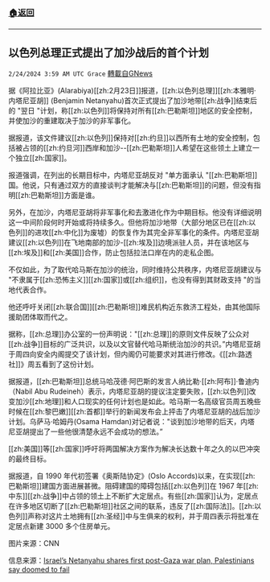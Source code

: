 ###  [:house:返回](README.md)
---


## 以色列总理正式提出了加沙战后的首个计划
`2/24/2024 3:59 AM UTC Grace` [轉載自GNews](https://gnews.org/articles/2337105)

据《阿拉比亚》(Alarabiya)[[zh:2月23日]]报道，[[zh:以色列总理]][[zh:本雅明·内塔尼亚胡]] (Benjamin Netanyahu)首次正式提出了加沙地带[[zh:战争]]结束后的 "翌日 "计划，称[[zh:以色列]]将保持对所有[[zh:巴勒斯坦]]地区的安全控制，并使加沙的重建取决于加沙的非军事化。

据报道，该文件建议[[zh:以色列]]保持对[[zh:约旦]]以西所有土地的安全控制，包括被占领的[[zh:约旦河]]西岸和加沙\--[[zh:巴勒斯坦]]人希望在这些领土上建立一个独立[[zh:国家]]。

报道强调，在列出的长期目标中，内塔尼亚胡反对 "单方面承认 "[[zh:巴勒斯坦]]国。他说，只有通过双方的直接谈判才能解决与[[zh:巴勒斯坦]]的问题，但没有指明[[zh:巴勒斯坦]]方面是谁。

另外，在加沙，内塔尼亚胡将非军事化和去激进化作为中期目标。他没有详细说明这一中间阶段何时开始或将持续多久。但他将加沙地带（大部分地区已在[[zh:以色列]]的进攻[[zh:中化]]为废墟）的恢复作为其完全非军事化的条件。内塔尼亚胡建议[[zh:以色列]]在飞地南部的加沙\-[[zh:埃及]]边境派驻人员，并在该地区与[[zh:埃及]]和[[zh:美国]]合作，防止包括拉法口岸在内的走私企图。

不仅如此，为了取代哈马斯在加沙的统治，同时维持公共秩序，内塔尼亚胡建议与 "不隶属于[[zh:恐怖主义]][[zh:国家]]或[[zh:组织]]，也没有得到其财政支持 "的当地代表合作。

他还呼吁关闭[[zh:联合国]][[zh:巴勒斯坦]]难民机构近东救济工程处，由其他国际援助团体取而代之。

据称，[[zh:总理]]办公室的一份声明说："[[zh:总理]]的原则文件反映了公众对[[zh:战争]]目标的广泛共识，以及以文官替代哈马斯统治加沙的共识。”内塔尼亚胡于周四向安全内阁提交了该计划，但内阁仍可能要求对其进行修改。《[[zh:路透社]]》周五看到了这份计划。

据报道，[[zh:巴勒斯坦]]总统马哈茂德·阿巴斯的发言人纳比勒·[[zh:阿布]]·鲁迪内（Nabil Abu Rudeineh）表示，内塔尼亚胡的提议注定要失败，[[zh:以色列]]改变加沙[[zh:地理]]和人口现实的任何计划也是如此。哈马斯一名高级官员周五晚些时候在[[zh:黎巴嫩]][[zh:首都]]举行的新闻发布会上抨击了内塔尼亚胡的战后加沙计划。乌萨马·哈姆丹(Osama Hamdan)对记者说："谈到加沙地带的后天，内塔尼亚胡提出了一些他很清楚永远不会成功的想法。”

[[zh:美国]]等[[zh:国家]]呼吁将两国解决方案作为解决长达数十年之久的以巴冲突的最终目标。

据报道，自 1990 年代初签署《奥斯陆协定》(Oslo Accords)以来，在实现[[zh:巴勒斯坦]]建国方面进展甚微。阻碍建国的障碍包括[[zh:以色列]]在 1967 年[[zh:中东]][[zh:战争]]中占领的领土上不断扩大定居点。有些[[zh:国家]]认为，定居点在许多地区切断了[[zh:巴勒斯坦]]社区之间的联系，违反了[[zh:国际法]]。[[zh:以色列]]声称对这片土地拥有[[zh:圣经]]中与生俱来的权利，并于周四表示将批准在定居点新建 3000 多个住房单元。

图片来源：CNN

信息来源：[Israel’s Netanyahu shares first post-Gaza war plan, Palestinians say doomed to fail](https://english.alarabiya.net/News/middle-east/2024/02/23/Israel-s-Netanyahu-presents-first-official-post-Gaza-war-plan)
